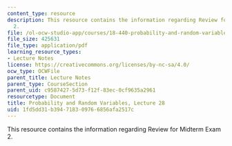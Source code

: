 ```yaml
---
content_type: resource
description: This resource contains the information regarding Review for Midterm Exam
  2.
file: /ol-ocw-studio-app/courses/18-440-probability-and-random-variables-spring-2014/1fd5dd31b394718309766856afa2517c_MIT18_440S14_Lecture28.pdf
file_size: 425631
file_type: application/pdf
learning_resource_types:
- Lecture Notes
license: https://creativecommons.org/licenses/by-nc-sa/4.0/
ocw_type: OCWFile
parent_title: Lecture Notes
parent_type: CourseSection
parent_uid: c9587427-5d73-f12f-83ec-0cf9635a2961
resourcetype: Document
title: Probability and Random Variables, Lecture 28
uid: 1fd5dd31-b394-7183-0976-6856afa2517c
---
```

This resource contains the information regarding Review for Midterm Exam 2.